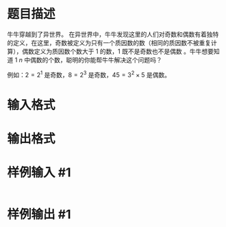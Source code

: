 # 题目描述

牛牛穿越到了异世界。
​
在异世界中，牛牛发现这里的人们对奇数和偶数有着独特的定义，在这里，奇数被定义为只有一个质因数的数（相同的质因数不被重复计算），偶数定义为质因数个数大于 $1$ 的数，$1$ 既不是奇数也不是偶数 。牛牛想要知道 $1 ~ n$ 中偶数的个数，聪明的你能帮牛牛解决这个问题吗？

例如：$2 = 2^1$ 是奇数，$8 = 2^3$ 是奇数，$45 = 3^2 \times 5$ 是偶数。

# 输入格式



# 输出格式



# 样例输入 #1

```

```

# 样例输出 #1

```

```